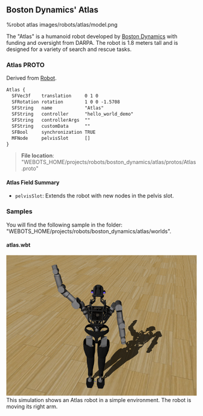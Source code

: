## Boston Dynamics' Atlas

%robot atlas images/robots/atlas/model.png

The "Atlas" is a humanoid robot developed by [Boston Dynamics](https://www.bostondynamics.com/atlas) with funding and oversight from DARPA.
The robot is 1.8 meters tall and is designed for a variety of search and rescue tasks.

### Atlas PROTO

Derived from [Robot](../reference/robot.md).

```
Atlas {
  SFVec3f    translation     0 1 0
  SFRotation rotation        1 0 0 -1.5708
  SFString   name            "Atlas"
  SFString   controller      "hello_world_demo"
  SFString   controllerArgs  ""
  SFString   customData      ""
  SFBool     synchronization TRUE
  MFNode     pelvisSlot      []
}
```

> **File location**: "WEBOTS\_HOME/projects/robots/boston_dynamics/atlas/protos/Atlas.proto"

#### Atlas Field Summary

- `pelvisSlot`: Extends the robot with new nodes in the pelvis slot.

### Samples

You will find the following sample in the folder: "WEBOTS\_HOME/projects/robots/boston_dynamics/atlas/worlds".

#### atlas.wbt

![atlas.wbt.png](images/robots/atlas/atlas.wbt.png) This simulation shows an Atlas robot in a simple environment. The robot is moving its right arm.
